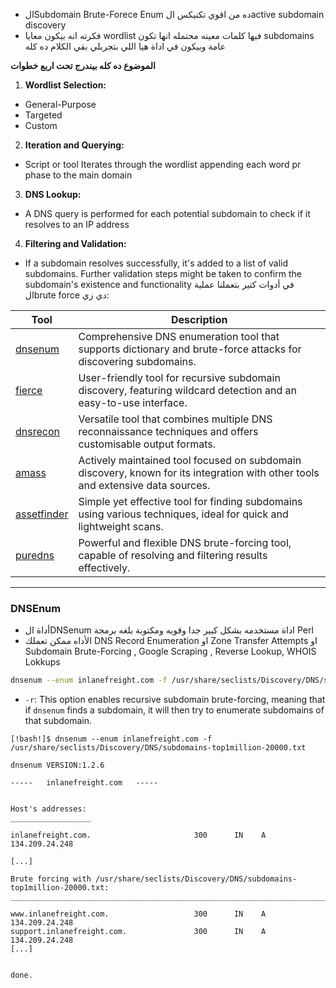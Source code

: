 - الSubdomain Brute-Forece Enum ده من اقوي تكنيكس الactive subdomain discovery
- فكرته انه بيكون معايا wordlist فيها كلمات معينه محتمله انها تكون subdomains عامة وبيكون في اداة هيا اللي بتجربلي بقي الكلام ده كله

**الموضوع ده كله بيندرج تحت اربع خطوات**
 1. **Wordlist Selection:**
 - General-Purpose
 - Targeted
 - Custom
 2. **Iteration and Querying:**
 -  Script or tool Iterates through the wordlist appending each word pr phase to the main domain
3. **DNS Lookup:**
- A DNS query is performed for each potential subdomain to check if it resolves to an IP address
4. **Filtering and Validation:**
-  If a subdomain resolves successfully, it's added to a list of valid subdomains. Further validation steps might be taken to confirm the subdomain's existence and functionality
في أدوات كتير بتعملنا عملية الbrute force دي زي: 

|Tool|Description|
|---|---|
|[dnsenum](https://github.com/fwaeytens/dnsenum)|Comprehensive DNS enumeration tool that supports dictionary and brute-force attacks for discovering subdomains.|
|[fierce](https://github.com/mschwager/fierce)|User-friendly tool for recursive subdomain discovery, featuring wildcard detection and an easy-to-use interface.|
|[dnsrecon](https://github.com/darkoperator/dnsrecon)|Versatile tool that combines multiple DNS reconnaissance techniques and offers customisable output formats.|
|[amass](https://github.com/owasp-amass/amass)|Actively maintained tool focused on subdomain discovery, known for its integration with other tools and extensive data sources.|
|[assetfinder](https://github.com/tomnomnom/assetfinder)|Simple yet effective tool for finding subdomains using various techniques, ideal for quick and lightweight scans.|
|[puredns](https://github.com/d3mondev/puredns)|Powerful and flexible DNS brute-forcing tool, capable of resolving and filtering results effectively.|

---
### DNSEnum
- أداة الDNSenum اداة مستخدمه بشكل كبير جدا وقويه ومكتوبة بلغه برمجة Perl
- الأداه ممكن تعملك DNS Record Enumeration او Zone Transfer Attempts او Subdomain Brute-Forcing , Google Scraping , Reverse Lookup, WHOIS Lokkups
```bash
dnsenum --enum inlanefreight.com -f /usr/share/seclists/Discovery/DNS/subdomains-top1million-20000.txt -r
```

- `-r`: This option enables recursive subdomain brute-forcing, meaning that if `dnsenum` finds a subdomain, it will then try to enumerate subdomains of that subdomain.

```shell-session
[!bash!]$ dnsenum --enum inlanefreight.com -f /usr/share/seclists/Discovery/DNS/subdomains-top1million-20000.txt 

dnsenum VERSION:1.2.6

-----   inlanefreight.com   -----


Host's addresses:
__________________

inlanefreight.com.                       300      IN    A        134.209.24.248

[...]

Brute forcing with /usr/share/seclists/Discovery/DNS/subdomains-top1million-20000.txt:
_______________________________________________________________________________________

www.inlanefreight.com.                   300      IN    A        134.209.24.248
support.inlanefreight.com.               300      IN    A        134.209.24.248
[...]


done.
```